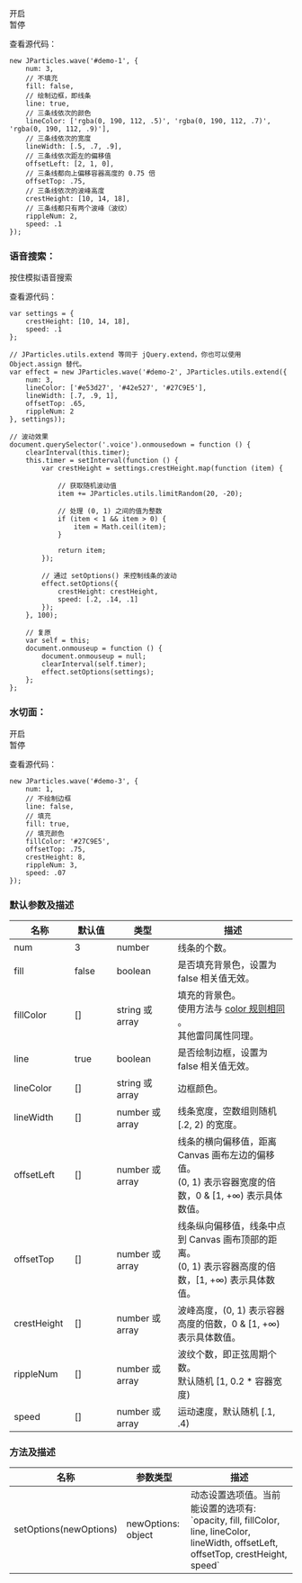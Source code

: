 <div class="instance-1">
    <div class="demo"></div>
	<div class="ctrl">
		<div class="btn btn-default open">开启</div>
		<div class="btn btn-default pause">暂停</div>
	</div>
</div>

查看源代码：

	new JParticles.wave('#demo-1', {
	    num: 3,
	    // 不填充
	    fill: false,
	    // 绘制边框，即线条
	    line: true,
	    // 三条线依次的颜色
	    lineColor: ['rgba(0, 190, 112, .5)', 'rgba(0, 190, 112, .7)', 'rgba(0, 190, 112, .9)'],
	    // 三条线依次的宽度
	    lineWidth: [.5, .7, .9],
	    // 三条线依次距左的偏移值
	    offsetLeft: [2, 1, 0],
	    // 三条线都向上偏移容器高度的 0.75 倍
	    offsetTop: .75,
	    // 三条线依次的波峰高度
	    crestHeight: [10, 14, 18],
	    // 三条线都只有两个波峰（波纹）
	    rippleNum: 2,
	    speed: .1
	});

### 语音搜索：

<div class="instance-2">
    <div class="demo"></div>
	<div class="btn btn-default voice">按住模拟语音搜索</div>
</div>

查看源代码：

	var settings = {
        crestHeight: [10, 14, 18],
        speed: .1
    };

	// JParticles.utils.extend 等同于 jQuery.extend，你也可以使用 Object.assign 替代。
	var effect = new JParticles.wave('#demo-2', JParticles.utils.extend({
        num: 3,
        lineColor: ['#e53d27', '#42e527', '#27C9E5'],
        lineWidth: [.7, .9, 1],
        offsetTop: .65,
        rippleNum: 2
    }, settings));

	// 波动效果
	document.querySelector('.voice').onmousedown = function () {
		clearInterval(this.timer);
        this.timer = setInterval(function () {
            var crestHeight = settings.crestHeight.map(function (item) {

                // 获取随机波动值
                item += JParticles.utils.limitRandom(20, -20);

                // 处理 (0, 1) 之间的值为整数
                if (item < 1 && item > 0) {
                    item = Math.ceil(item);
                }

                return item;
            });

			// 通过 setOptions() 来控制线条的波动
            effect.setOptions({
                crestHeight: crestHeight,
                speed: [.2, .14, .1]
            });
        }, 100);

		// 复原
		var self = this;
		document.onmouseup = function () {
			document.onmouseup = null;
		    clearInterval(self.timer);
		    effect.setOptions(settings);
		};
	};

### 水切面：

<div class="instance-3">
    <div class="demo"></div>
	<div class="ctrl">
		<div class="btn btn-default open">开启</div>
		<div class="btn btn-default pause">暂停</div>
	</div>
</div>

查看源代码：

	new JParticles.wave('#demo-3', {
	    num: 1,
		// 不绘制边框
        line: false,
		// 填充
        fill: true,
		// 填充颜色
        fillColor: '#27C9E5',
        offsetTop: .75,
        crestHeight: 8,
        rippleNum: 3,
        speed: .07
	});

### 默认参数及描述

<table class="table table-bordered-inner table-striped">
    <thead>
	    <tr>
	        <th width="100">名称</th>
	        <th width="100">默认值</th>
	        <th width="150">类型</th>
	        <th width="450">描述</th>
	    </tr>
    </thead>
    <tbody>
	    <tr>
	        <td>num</td>
	        <td>3</td>
	        <td>number</td>
	        <td>线条的个数。</td>
	    </tr>
	    <tr>
	        <td>fill</td>
	        <td>false</td>
	        <td>boolean</td>
	        <td>是否填充背景色，设置为 false 相关值无效。</td>
	    </tr>
	    <tr>
	        <td>fillColor</td>
	        <td>[]</td>
	        <td>string 或 array</td>
	        <td>
	            填充的背景色。<br>
				使用方法与
	            <a class="dotted-line" href="#/examples/quick_start#2、如无特别说明，每个插件的默认选项（options）都包含以下三个参数。" target="_blank">
	                color 规则相同
	            </a>。
				<br>
				其他雷同属性同理。
	        </td>
	    </tr>
	    <tr>
	        <td>line</td>
	        <td>true</td>
	        <td>boolean</td>
	        <td>是否绘制边框，设置为 false 相关值无效。</td>
	    </tr>
	    <tr>
	        <td>lineColor</td>
	        <td>[]</td>
	        <td>string 或 array</td>
	        <td>边框颜色。</td>
	    </tr>
	    <tr>
	        <td>lineWidth</td>
	        <td>[]</td>
	        <td>number 或 array</td>
	        <td>
	            线条宽度，空数组则随机 [.2, 2) 的宽度。
	        </td>
	    </tr>
	    <tr>
	        <td>offsetLeft</td>
	        <td>[]</td>
	        <td>number 或 array</td>
	        <td>
				线条的横向偏移值，距离 Canvas 画布左边的偏移值。<br>
				(0, 1) 表示容器宽度的倍数，0 & [1, +∞) 表示具体数值。
			</td>
	    </tr>
	    <tr>
	        <td>offsetTop</td>
	        <td>[]</td>
	        <td>number 或 array</td>
	        <td>
				线条纵向偏移值，线条中点到 Canvas 画布顶部的距离。<br>
				(0, 1) 表示容器高度的倍数，[1, +∞) 表示具体数值。
			</td>
	    </tr>
	    <tr>
	        <td>crestHeight</td>
	        <td>[]</td>
	        <td>number 或 array</td>
	        <td>波峰高度，(0, 1) 表示容器高度的倍数，0 & [1, +∞) 表示具体数值。</td>
	    </tr>
	    <tr>
	        <td>rippleNum</td>
	        <td>[]</td>
	        <td>number 或 array</td>
	        <td>
				波纹个数，即正弦周期个数。<br>
				默认随机 [1, 0.2 * 容器宽度)
			</td>
	    </tr>
	    <tr>
	        <td>speed</td>
	        <td>[]</td>
	        <td>number 或 array</td>
	        <td>运动速度，默认随机 [.1, .4)</td>
	    </tr>
    </tbody>
</table>

### 方法及描述

<table class="table table-bordered-inner table-striped">
    <thead>
	    <tr>
	        <th width="100">名称</th>
	        <th width="110">参数类型</th>
	        <th width="450">描述</th>
	    </tr>
    </thead>
    <tbody>
	    <tr>
	        <td>setOptions(newOptions)</td>
	        <td>newOptions: object</td>
	        <td>
				动态设置选项值。当前能设置的选项有: <br>
				`opacity, fill, fillColor, line, lineColor, lineWidth, 
				offsetLeft, offsetTop, crestHeight, speed`
			</td>
	    </tr>
    </tbody>
</table>
